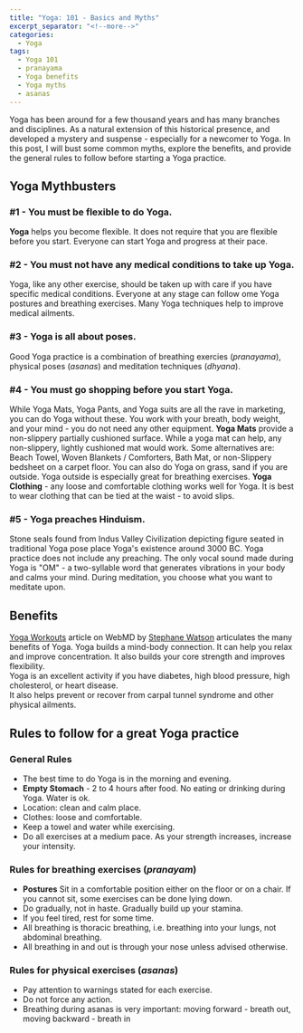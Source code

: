 ```yaml
---
title: "Yoga: 101 - Basics and Myths"
excerpt_separator: "<!--more-->"
categories:
  - Yoga
tags:
  - Yoga 101
  - pranayama
  - Yoga benefits
  - Yoga myths
  - asanas
---
```


Yoga has been around for a few thousand years and has many branches and disciplines. As a natural extension of this historical presence, and developed a mystery and suspense - especially for a newcomer to Yoga. In this post, I will bust some common myths, explore the benefits, and provide the general rules to follow before starting a Yoga practice.  

<!--more-->
## Yoga Mythbusters
### #1 - You must be flexible to do Yoga.
**Yoga** helps you become flexible. It does not require that you are flexible before you start. Everyone can start Yoga and progress at their pace. 

### #2 - You must not have any medical conditions to take up Yoga.
Yoga, like any other exercise, should be taken up with care if you have specific medical conditions. Everyone at any stage can follow ome Yoga postures and breathing exercises. Many Yoga techniques help to improve medical ailments. 

### #3 - Yoga is all about poses.
Good Yoga practice is a combination of breathing exercies (*pranayama*), physical poses (*asanas*) and meditation techniques (*dhyana*).

### #4 - You must go shopping before you start Yoga.
While Yoga Mats, Yoga Pants, and Yoga suits are all the rave in marketing, you can do Yoga without these. You work with your breath, body weight, and your mind - you do not need any other equipment. 
**Yoga Mats** provide a non-slippery partially cushioned surface. While a yoga mat can help, any non-slippery, lightly cushioned mat would work. Some alternatives are: Beach Towel, Woven Blankets / Comforters, Bath Mat, or non-Slippery bedsheet on a carpet floor. You can also do Yoga on grass, sand if you are outside. Yoga outside is especially great for breathing exercises.
**Yoga Clothing** - any loose and comfortable clothing works well for Yoga. It is best to wear clothing that can be tied at the waist - to avoid slips.

### #5 - Yoga preaches Hinduism.
Stone seals found from Indus Valley Civilization depicting figure seated in traditional Yoga pose place Yoga's existence around 3000 BC. Yoga practice does not include any preaching. The only vocal sound made during Yoga is "OM" - a two-syllable word that generates vibrations in your body and calms your mind. During meditation, you choose what you want to meditate upon.

## Benefits
[Yoga Workouts](https://www.webmd.com/fitness-exercise/a-z/yoga-workouts) article on WebMD by [Stephane Watson](https://www.webmd.com/stephanie-watson) articulates the many benefits of Yoga. Yoga builds a mind-body connection. It can help you relax and improve concentration. It also builds your core strength and improves flexibility.   
Yoga is an excellent activity if you have diabetes, high blood pressure, high cholesterol, or heart disease.  
It also helps prevent or recover from carpal tunnel syndrome and other physical ailments.

## Rules to follow for a great Yoga practice
### General Rules
- The best time to do Yoga is in the morning and evening.
- **Empty Stomach** - 2 to 4 hours after food. No eating or drinking during Yoga. Water is ok.
- Location: clean and calm place.
- Clothes: loose and comfortable.
- Keep a towel and water while exercising.
- Do all exercises at a medium pace. As your strength increases, increase your intensity.

### Rules for breathing exercises (*pranayam*)
- **Postures** Sit in a comfortable position either on the floor or on a chair. If you cannot sit, some exercises can be done lying down.
- Do gradually, not in haste. Gradually build up your stamina.
- If you feel tired, rest for some time. 
- All breathing is thoracic breathing, i.e. breathing into your lungs, not abdominal breathing.
- All breathing in and out is through your nose unless advised otherwise.

### Rules for physical exercises (*asanas*)
- Pay attention to warnings stated for each exercise.
- Do not force any action.
- Breathing during asanas is very important: moving forward - breath out, moving backward - breath in


